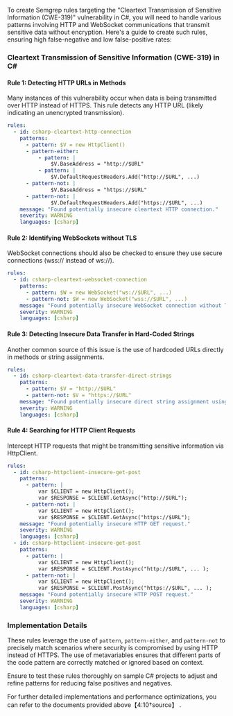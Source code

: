 To create Semgrep rules targeting the "Cleartext Transmission of Sensitive Information (CWE-319)" vulnerability in C#, you will need to handle various patterns involving HTTP and WebSocket communications that transmit sensitive data without encryption. Here's a guide to create such rules, ensuring high false-negative and low false-positive rates:

### Cleartext Transmission of Sensitive Information (CWE-319) in C#

#### Rule 1: Detecting HTTP URLs in Methods
Many instances of this vulnerability occur when data is being transmitted over HTTP instead of HTTPS. This rule detects any HTTP URL (likely indicating an unencrypted transmission).

```yaml
rules:
  - id: csharp-cleartext-http-connection
    patterns:
      - pattern: $V = new HttpClient()
      - pattern-either:
          - pattern: |
              $V.BaseAddress = "http://$URL"
          - pattern: |
              $V.DefaultRequestHeaders.Add("http://$URL", ...)
      - pattern-not: |
              $V.BaseAddress = "https://$URL"
      - pattern-not: |
              $V.DefaultRequestHeaders.Add("https://$URL", ...)
    message: "Found potentially insecure cleartext HTTP connection."
    severity: WARNING
    languages: [csharp]
```

#### Rule 2: Identifying WebSockets without TLS
WebSocket connections should also be checked to ensure they use secure connections (wss:// instead of ws://).

```yaml
rules:
  - id: csharp-cleartext-websocket-connection
    patterns:
      - pattern: $W = new WebSocket("ws://$URL", ...)
      - pattern-not: $W = new WebSocket("wss://$URL", ...)
    message: "Found potentially insecure WebSocket connection without TLS."
    severity: WARNING
    languages: [csharp]
```

#### Rule 3: Detecting Insecure Data Transfer in Hard-Coded Strings
Another common source of this issue is the use of hardcoded URLs directly in methods or string assignments. 

```yaml
rules:
  - id: csharp-cleartext-data-transfer-direct-strings
    patterns:
      - pattern: $V = "http://$URL"
      - pattern-not: $V = "https://$URL"
    message: "Found potentially insecure direct string assignment using HTTP."
    severity: WARNING
    languages: [csharp]
```

#### Rule 4: Searching for HTTP Client Requests
Intercept HTTP requests that might be transmitting sensitive information via HttpClient.

```yaml
rules:
  - id: csharp-httpclient-insecure-get-post
    patterns:
      - pattern: |
          var $CLIENT = new HttpClient();
          var $RESPONSE = $CLIENT.GetAsync("http://$URL");
      - pattern-not: |
          var $CLIENT = new HttpClient();
          var $RESPONSE = $CLIENT.GetAsync("https://$URL");
    message: "Found potentially insecure HTTP GET request."
    severity: WARNING
    languages: [csharp]
  - id: csharp-httpclient-insecure-get-post
    patterns:
      - pattern: |
          var $CLIENT = new HttpClient();
          var $RESPONSE = $CLIENT.PostAsync("http://$URL", ... );
      - pattern-not: |
          var $CLIENT = new HttpClient();
          var $RESPONSE = $CLIENT.PostAsync("https://$URL", ... );
    message: "Found potentially insecure HTTP POST request."
    severity: WARNING
    languages: [csharp]
```

### Implementation Details

These rules leverage the use of `pattern`, `pattern-either`, and `pattern-not` to precisely match scenarios where security is compromised by using HTTP instead of HTTPS. The use of metavariables ensures that different parts of the code pattern are correctly matched or ignored based on context.

Ensure to test these rules thoroughly on sample C# projects to adjust and refine patterns for reducing false positives and negatives.

For further detailed implementations and performance optimizations, you can refer to the documents provided above【4:10†source】 .
